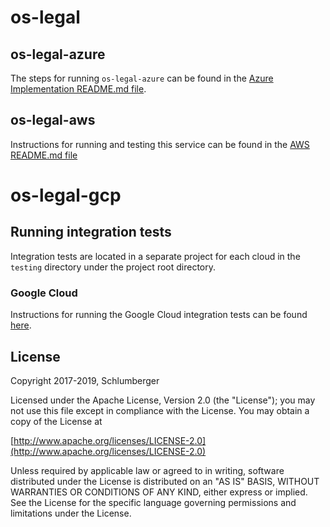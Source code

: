 # os-legal

## os-legal-azure

The steps for running `os-legal-azure` can be found in the [Azure Implementation README.md file](./provider/legal-azure/README.md).

## os-legal-aws

Instructions for running and testing this service can be found in the [AWS README.md file](./provider/legal-aws/README.md)

# os-legal-gcp

## Running integration tests
Integration tests are located in a separate project for each cloud in the ```testing``` directory under the project root directory.

### Google Cloud

Instructions for running the Google Cloud integration tests can be found [here](./provider/legal-gc/README.md).

## License
Copyright 2017-2019, Schlumberger

Licensed under the Apache License, Version 2.0 (the "License");
you may not use this file except in compliance with the License.
You may obtain a copy of the License at 

[http://www.apache.org/licenses/LICENSE-2.0](http://www.apache.org/licenses/LICENSE-2.0)

Unless required by applicable law or agreed to in writing, software
distributed under the License is distributed on an "AS IS" BASIS,
WITHOUT WARRANTIES OR CONDITIONS OF ANY KIND, either express or implied.
See the License for the specific language governing permissions and
limitations under the License.
